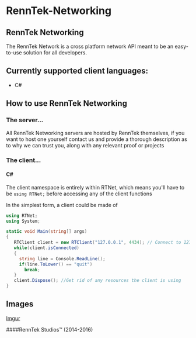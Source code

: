 ﻿# RennTek-Networking

## RennTek Networking
The RennTek Network is a cross platform network API meant to be an easy-to-use solution for all developers.

## Currently supported client languages:
 - C#

## How to use RennTek Networking
### The server...
All RennTek Networking servers are hosted by RennTek themselves,
   if you want to host one yourself contact us and provide a thorough description
   as to why we can trust you, along with any relevant proof or projects
   
### The client...
#### C&#35;
The client namespace is entirely within RTNet, which means you'll
   have to be `using RTNet;` before accessing any of the client functions
   
In the simplest form, a client could be made of
```cs
using RTNet;
using System;

static void Main(string[] args)
{
   RTClient client = new RTClient("127.0.0.1", 4434); // Connect to 127.0.0.1:4434
   while(client.isConnected)
   {
     string line = Console.ReadLine();
     if(line.ToLower() == "quit")
       break;
   }
   client.Dispose(); //Get rid of any resources the client is using
}
```

## Images
[Imgur](http://i.imgur.com/Rc76W7X.png)



####RennTek Studios™ (2014-2016)
